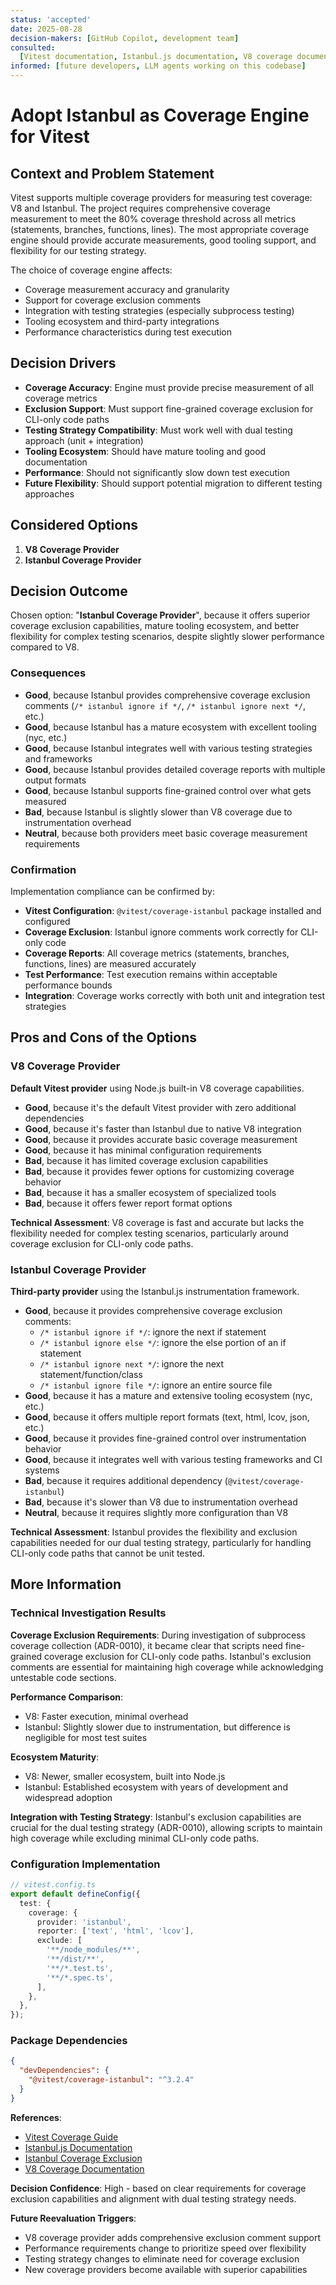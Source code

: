 ```yaml
---
status: 'accepted'
date: 2025-08-28
decision-makers: [GitHub Copilot, development team]
consulted:
  [Vitest documentation, Istanbul.js documentation, V8 coverage documentation]
informed: [future developers, LLM agents working on this codebase]
---
```


# Adopt Istanbul as Coverage Engine for Vitest

## Context and Problem Statement

Vitest supports multiple coverage providers for measuring test coverage: V8 and Istanbul. The project requires comprehensive coverage measurement to meet the 80% coverage threshold across all metrics (statements, branches, functions, lines). The most appropriate coverage engine should provide accurate measurements, good tooling support, and flexibility for our testing strategy.

The choice of coverage engine affects:

- Coverage measurement accuracy and granularity
- Support for coverage exclusion comments
- Integration with testing strategies (especially subprocess testing)
- Tooling ecosystem and third-party integrations
- Performance characteristics during test execution

## Decision Drivers

- **Coverage Accuracy**: Engine must provide precise measurement of all coverage metrics
- **Exclusion Support**: Must support fine-grained coverage exclusion for CLI-only code paths
- **Testing Strategy Compatibility**: Must work well with dual testing approach (unit + integration)
- **Tooling Ecosystem**: Should have mature tooling and good documentation
- **Performance**: Should not significantly slow down test execution
- **Future Flexibility**: Should support potential migration to different testing approaches

## Considered Options

1. **V8 Coverage Provider**
2. **Istanbul Coverage Provider**

## Decision Outcome

Chosen option: "**Istanbul Coverage Provider**", because it offers superior coverage exclusion capabilities, mature tooling ecosystem, and better flexibility for complex testing scenarios, despite slightly slower performance compared to V8.

### Consequences

- **Good**, because Istanbul provides comprehensive coverage exclusion comments (`/* istanbul ignore if */`, `/* istanbul ignore next */`, etc.)
- **Good**, because Istanbul has a mature ecosystem with excellent tooling (nyc, etc.)
- **Good**, because Istanbul integrates well with various testing strategies and frameworks
- **Good**, because Istanbul provides detailed coverage reports with multiple output formats
- **Good**, because Istanbul supports fine-grained control over what gets measured
- **Bad**, because Istanbul is slightly slower than V8 coverage due to instrumentation overhead
- **Neutral**, because both providers meet basic coverage measurement requirements

### Confirmation

Implementation compliance can be confirmed by:

- **Vitest Configuration**: `@vitest/coverage-istanbul` package installed and configured
- **Coverage Exclusion**: Istanbul ignore comments work correctly for CLI-only code
- **Coverage Reports**: All coverage metrics (statements, branches, functions, lines) are measured accurately
- **Test Performance**: Test execution remains within acceptable performance bounds
- **Integration**: Coverage works correctly with both unit and integration test strategies

## Pros and Cons of the Options

### V8 Coverage Provider

**Default Vitest provider** using Node.js built-in V8 coverage capabilities.

- **Good**, because it's the default Vitest provider with zero additional dependencies
- **Good**, because it's faster than Istanbul due to native V8 integration
- **Good**, because it provides accurate basic coverage measurement
- **Good**, because it has minimal configuration requirements
- **Bad**, because it has limited coverage exclusion capabilities
- **Bad**, because it provides fewer options for customizing coverage behavior
- **Bad**, because it has a smaller ecosystem of specialized tools
- **Bad**, because it offers fewer report format options

**Technical Assessment**: V8 coverage is fast and accurate but lacks the flexibility needed for complex testing scenarios, particularly around coverage exclusion for CLI-only code paths.

### Istanbul Coverage Provider

**Third-party provider** using the Istanbul.js instrumentation framework.

- **Good**, because it provides comprehensive coverage exclusion comments:
  - `/* istanbul ignore if */`: ignore the next if statement
  - `/* istanbul ignore else */`: ignore the else portion of an if statement
  - `/* istanbul ignore next */`: ignore the next statement/function/class
  - `/* istanbul ignore file */`: ignore an entire source file
- **Good**, because it has a mature and extensive tooling ecosystem (nyc, etc.)
- **Good**, because it offers multiple report formats (text, html, lcov, json, etc.)
- **Good**, because it provides fine-grained control over instrumentation behavior
- **Good**, because it integrates well with various testing frameworks and CI systems
- **Bad**, because it requires additional dependency (`@vitest/coverage-istanbul`)
- **Bad**, because it's slower than V8 due to instrumentation overhead
- **Neutral**, because it requires slightly more configuration than V8

**Technical Assessment**: Istanbul provides the flexibility and exclusion capabilities needed for our dual testing strategy, particularly for handling CLI-only code paths that cannot be unit tested.

## More Information

### Technical Investigation Results

**Coverage Exclusion Requirements**: During investigation of subprocess coverage collection (ADR-0010), it became clear that scripts need fine-grained coverage exclusion for CLI-only code paths. Istanbul's exclusion comments are essential for maintaining high coverage while acknowledging untestable code sections.

**Performance Comparison**:

- V8: Faster execution, minimal overhead
- Istanbul: Slightly slower due to instrumentation, but difference is negligible for most test suites

**Ecosystem Maturity**:

- V8: Newer, smaller ecosystem, built into Node.js
- Istanbul: Established ecosystem with years of development and widespread adoption

**Integration with Testing Strategy**: Istanbul's exclusion capabilities are crucial for the dual testing strategy (ADR-0010), allowing scripts to maintain high coverage while excluding minimal CLI-only code paths.

### Configuration Implementation

```typescript
// vitest.config.ts
export default defineConfig({
  test: {
    coverage: {
      provider: 'istanbul',
      reporter: ['text', 'html', 'lcov'],
      exclude: [
        '**/node_modules/**',
        '**/dist/**',
        '**/*.test.ts',
        '**/*.spec.ts',
      ],
    },
  },
});
```

### Package Dependencies

```json
{
  "devDependencies": {
    "@vitest/coverage-istanbul": "^3.2.4"
  }
}
```

**References**:

- [Vitest Coverage Guide](https://vitest.dev/guide/coverage.html)
- [Istanbul.js Documentation](https://istanbul.js.org/)
- [Istanbul Coverage Exclusion](https://github.com/istanbuljs/nyc#parsing-hints-ignoring-lines)
- [V8 Coverage Documentation](https://v8.dev/blog/javascript-code-coverage)

**Decision Confidence**: High - based on clear requirements for coverage exclusion capabilities and alignment with dual testing strategy needs.

**Future Reevaluation Triggers**:

- V8 coverage provider adds comprehensive exclusion comment support
- Performance requirements change to prioritize speed over flexibility
- Testing strategy changes to eliminate need for coverage exclusion
- New coverage providers become available with superior capabilities
